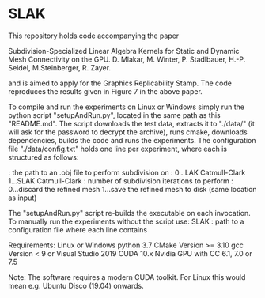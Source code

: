 # SLAK
This repository holds code accompanying the paper

Subdivision-Specialized Linear Algebra Kernels for Static and Dynamic Mesh Connectivity on the GPU.
D. Mlakar, M. Winter, P. Stadlbauer, H.-P. Seidel, M.Steinberger, R. Zayer.

and is aimed to apply for the Graphics Replicability Stamp. The code reproduces the results given in
Figure 7 in the above paper. 

To compile and run the experiments on Linux or Windows simply run the python script "setupAndRun.py", located in
the same path as this "README.md". The script downloads the test data, extracts it to "./data/"
(it will ask for the password to decrypt the archive), runs cmake, downloads dependencies, builds the code and runs the experiments.
The configuration file "./data/config.txt" holds one line per experiment, where each is structured as follows:

<mesh> <scheme> <level> <save>
<mesh>: the path to an .obj file to perform subdivision on
<scheme>:
	0...LAK Catmull-Clark
	1...SLAK Catmull-Clark
<level>: number of subdivision iterations to perform
<save>:
	0...discard the refined mesh
	1...save the refined mesh to disk (same location as input)
		

The "setupAndRun.py" script re-builds the executable on each invocation.
To manually run the experiments without the script use:
SLAK <config>
	<config>: path to a configuration file where each line contains <mesh> <scheme> <level> <save>


Requirements:
Linux or Windows
python 3.7
CMake Version >= 3.10
gcc Version < 9 or Visual Studio 2019
CUDA 10.x
Nvidia GPU with CC 6.1, 7.0 or 7.5

Note: The software requires a modern CUDA toolkit. For Linux this would mean e.g. Ubuntu Disco (19.04) onwards.